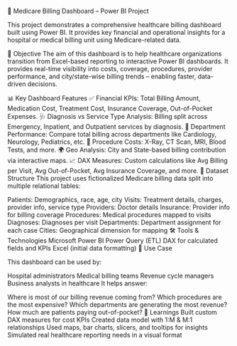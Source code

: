 
🏥 Medicare Billing Dashboard – Power BI Project

This project demonstrates a comprehensive healthcare billing dashboard built using Power BI. It provides key financial and operational insights for a hospital or medical billing unit using Medicare-related data.





📌 Objective
The aim of this dashboard is to help healthcare organizations transition from Excel-based reporting to interactive Power BI dashboards. It provides real-time visibility into costs, coverage, procedures, provider performance, and city/state-wise billing trends – enabling faster, data-driven decisions.





📊 Key Dashboard Features
✅ Financial KPIs: Total Billing Amount, Medication Cost, Treatment Cost, Insurance Coverage, Out-of-Pocket Expenses.
🩺 Diagnosis vs Service Type Analysis: Billing split across Emergency, Inpatient, and Outpatient services by diagnosis.
🏥 Department Performance: Compare total billing across departments like Cardiology, Neurology, Pediatrics, etc.
🔬 Procedure Costs: X-Ray, CT Scan, MRI, Blood Tests, and more.
🌍 Geo Analysis: City and State-based billing contribution via interactive maps.
📈 DAX Measures: Custom calculations like Avg Billing per Visit, Avg Out-of-Pocket, Avg Insurance Coverage, and more.
🧩 Dataset Structure
This project uses fictionalized Medicare billing data split into multiple relational tables:



Patients: Demographics, race, age, city
Visits: Treatment details, charges, provider info, service type
Providers: Doctor details
Insurance: Provider info for billing coverage
Procedures: Medical procedures mapped to visits
Diagnoses: Diagnoses per visit
Departments: Department assignment for each case
Cities: Geographical dimension for mapping
🛠 Tools & Technologies
Microsoft Power BI
Power Query (ETL)
DAX for calculated fields and KPIs
Excel (initial data formatting)
📌 Use Case


This dashboard can be used by:

Hospital administrators
Medical billing teams
Revenue cycle managers
Business analysts in healthcare
It helps answer:



Where is most of our billing revenue coming from?
Which procedures are the most expensive?
Which departments are generating the most revenue?
How much are patients paying out-of-pocket?
🧠 Learnings
Built custom DAX measures for cost KPIs
Created data model with 1:M & M:1 relationships
Used maps, bar charts, slicers, and tooltips for insights
Simulated real healthcare reporting needs in a visual format
